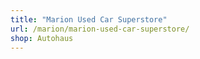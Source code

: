 ```yaml
---
title: "Marion Used Car Superstore"
url: /marion/marion-used-car-superstore/
shop: Autohaus
---
```

